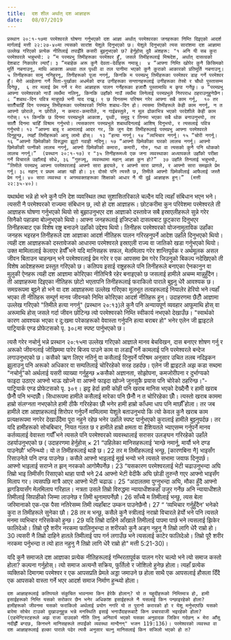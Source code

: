```yaml
---
title:  दश शील अर्थात् दश आज्ञाहरू 
date:   08/07/2019
---
```


`प्रस्थान २०:१-१७मा परमेश्वरले घोषणा गर्नुभएको दश आज्ञा अर्थात् परमेश्वरका जनहरूका निम्ति दिइएको आदर्श मार्गलाई मत्ती २२:२७-४०मा त्यसको सारांश येशूले दिनुभएको छ। येशूले दिनुभएको त्यस सारांशमा दश आज्ञामा उल्लेख गरिएको प्रत्येक नीतिलाई तपाईँले कसरी बुझ्नुभएको छ? हेर्नुहोस् दुवै अंशहरू: "१ अनि यी सब कुरा परमेश्वरले भन्नुभयो: २ “म परमप्रभु तिमीहरूका परमेश्वर हुँ, जसले तिमीहरूलाई मिश्रदेश, अर्थात् दासत्वको देशबाट निकालेर ल्याएँ। ३ “मबाहेक अरू कुनै देवता-देवीहरू नमान्नू।  ४ “आफ्ना निम्ति खोपेर कुनै किसिमको मूर्ति नबनाउनू, माथि आकाश अथवा तल पृथ्वी वा तल पानीमा भएको कुनै कुराको आकारको प्रतिमूर्ति नबनाउनू। ५ तिनीहरूका सामु ननिहुरनू, तिनीहरूको पूजा नगर्नू, किनकि म परमप्रभु तिमीहरूका परमेश्वर डाह गर्ने परमेश्वर हुँ। मेरो अवहेलना गर्ने पिता-पुर्खाका अधर्मको दण्ड उनीहरूका सन्तानहरूलाई उनीहरूका तेस्रो र चौथो पुस्तासम्म दिनेछु,  ६ तर मलाई प्रेम गर्ने र मेरा आज्ञाहरू पालन गर्नेहरूका हजारौँ पुस्तामाथि म कृपा गर्नेछु। ७ “परमप्रभु आफ्ना परमेश्वरको नाउँ व्यर्थैमा नलिनू, किनकि उहाँको नाउँ व्यर्थैमा लिनेलाई परमप्रभुले निरपराध ठहराउनुहुनेछैन। ८ “शबाथ-दिन पवित्र मान्नुपर्छ भनी याद राख्नू। ९ छ दिनसम्म परिश्रम गरेर आफ्ना सबै काम गर्नू,  १० तर सातौँचाहिँ दिन परमप्रभु तिमीहरूका परमेश्वरको निम्ति शबाथ-दिन हो। त्यसमा तिमीहरूले केही काम नगर्नू, न त आफ्नो छोराले, न छोरीले, न कमारा-कमारीले, न गाईबस्तुले, न मूल ढोकाभित्र भएको परदेशीले केही काम गरोस्। ११ किनकि छ दिनमा परमप्रभुले आकाश, पृथ्वी, समुद्र र तिनमा भएका सबै थोक बनाउनुभयो, तर सातौँ दिनमा चाहिँ विश्राम गर्नुभयो। त्यसकारण परमप्रभुले शबाथदिनलाई आशिष् दिनुभयो, र त्यसलाई पवित्र गर्नुभयो। १२ “आफ्ना बाबु र आमालाई आदर गर, कि जुन देश तिमीहरूलाई परमप्रभु आफ्ना परमेश्वरले दिनुहुन्छ, त्यहाँ तिमीहरूको आयु लामो होस्।  १३ “हत्या नगर्नू। १४ “व्यभिचार नगर्नू। १५ “चोरी नगर्नू। १६ “आफ्नो छिमेकीको विरुद्धमा झूटो गवाही नदिनू। १७ “आफ्नो छिमेकीका घरको लालच नगर्नू। आफ्नो छिमेकीकी पत्नीको लालच नगर्नू, आफ्नो छिमेकीको कमारा, कमारी, गोरु, गधा वा त्यसको कुनै पनि थोकको लालच नगर्नू।”  (प्रस्थान २०:१-१७) र "३५ तिनीहरूमध्ये एक जना व्यवस्थाका अध्यापकले उहाँको परीक्षा गर्ने विचारले उहाँलाई सोधे, ३६ “गुरुज्यू, व्यवस्थामा महान् आज्ञा कुन हो?”  ३७ उहाँले तिनलाई भन्नुभयो, “तिमीले परमप्रभु आफ्ना परमेश्वरलाई आफ्नो सारा हृदयले, र आफ्नो सारा प्राणले, र आफ्नो सारा समझले प्रेम गर्नू। ३८ महान् र प्रथम आज्ञा यही हो। ३९ दोस्रो पनि त्यस्तै छ, तिमीले आफ्नो छिमेकीलाई आफैलाई जस्तै प्रेम गर्नू। ४० सारा व्यवस्था र अगमवक्ताहरूका शिक्षाको आधार नै यी दुई आज्ञाहरू हुन्।”  (मत्ती २२:३५-४०)।`

यथार्थमा भन्ने हो भने कुनै पनि देश व्यवस्थित तथा सुशासितरिकाले चल्दैन यदि त्यहाँ संबिधान भएन भने। त्यसरी नै परमेश्वरको राज्यमा संबिधान छ, त्यो हो दश आज्ञाहरू। छोटकरीमा कुन परिवेशमा परमेश्वरले ती आज्ञाहरू घोषणा गर्नुभएको थियो सो बुझाउनुभएर दश आज्ञाको दस्तावेज सबै इस्राएलीहरूले सुन्ने गरेर सिनैको पहाडमा बोल्नुभएको थियो। आफ्ना जनहरूलाई इजिप्टको दासत्वबाट छुट्कारा दिनुभएर तिनीहरूबाट एक विशेष राष्ट्र बनाउने उहाँको उद्देश्य थियो। तिनीहरू परमेश्वरको योजनामुताविक उहाँका जनहरू भइरहन तिनीहरूले दश आज्ञाका आदर्श नीतिहरू पालन गरिरहनुपर्ने आदेश उहाँले दिनुभएको थियो। त्यही दश आज्ञाहरूको दस्तावेजको आधारमा परमेश्वरले इस्राएली राज्य वा जातिको खडा गर्नुभएको थियो। उक्त मामिलालाई केलाएर हेर्यौँ भने यदि मानिसहरू सफल, मेलमिलाप गरेर शान्तिपूर्वक र अर्थमूलक असल जीवन बिताउन चाहन्छन् भने परमेश्वरलाई प्रेम गरेर र एक आपसमा प्रेम गरेर जिउनुको बिकल्प नदेखिएको ती विशेष आदेशहरूमा प्रस्तुत गरिएको छ। कतिपय इसाई राष्ट्रहरूले पनि तिनीहरूले बनाएका ऐनकानुन वा मुलुकी ऐनहरू त्यही दश आज्ञामा कोरिएका नीतिभित्रै रहेर बनाइएको छ जसलाई हामीले अचम्म मान्नुहुँदैन। ती आज्ञाहरूमा दिइएका नीतिहरू छोटो भएतापनि तिनीहरूलाई फराकिलो पाराले बुझ्नु धेरै आवश्यक छ। समग्ररूपमा बुझ्ने हो भने वा दश आज्ञाहरूमा उल्लेख गरिएका मूलभूत तत्वहरूलाई नियालेर हेरियो भने त्यहाँ भएका ती नीतिहरू सम्पूर्ण मानव जीवनको निम्ति कोरिएका आदर्श नीतिहरू हुन्। उदाहरणमा छैटौँ आज्ञामा उल्लेख गरिएको "तिमीले हत्या नगर्नु" (प्रस्थान २०:१३)ले कुनै पनि अन्यायपूर्ण व्यवहार आफूमाथि होस् वा अरूमाथि होस् जसले गर्दा जीवन छोटिन्छ त्यो परमेश्वरको निम्ति स्वीकार्य नभएको देखाउँछ। "स्वार्थको कारण आवश्यक भएका र दु:खमा परेकाहरूको वेवास्ता गर्नुपनि हत्या बराबर हो" भनेर एलेन जी ह्वाइटले पाट्रियार्क एण्ड प्रोफेटसको पृ. ३०८मा स्पष्ट पार्नुभएको छ।

त्यसै गरेर नचोर्नु भन्ने प्रस्थान २०:१५मा उल्लेख गरिएको आज्ञाले मानव बेचविखन, दास बनाएर शोषण गर्नु र अरूको जीवनलाई जोखिममा पारेर बिजय पाउने काम वा लडाईँ गर्ने कामलाई पनि परमेश्वरले बन्देज लगाउनुभएको छ। कसैको ऋण लिएर नतिर्नु वा कसैलाई दिनुपर्ने परिश्रम अनुसार उचित तलब नदिइकन झुलाउनु पनि अरूको अधिकार वा सम्पतिलाई चोरिरहेको सरह ठहर्दछ। एलेन जी ह्वाइटले अझ कडा सब्दमा "नचोर्नु"को अर्थलाई यसरी व्याख्या गर्नुहुन्छ  ×कसैको अज्ञानता, सोझोपना, कमजोरीपना र दुर्भाग्यको फाइदा उठाएर आफ्नो भाऊ खोज्ने वा आफ्नो फाइदा खोज्ने जुनसुकै प्रयास पनि चोरेको ठहरिन्छ।"­ पाट्रियार्क एण्ड प्रोफेटसको पृ. ३०९। झट्ट हेर्दा हामी कोही पनि खराब मानिस भएको देख्दैनौँ र हामी खराब छैनौँ पनि भन्दछौँ। सिधारूपमा हामीले कसैलाई मारेका पनि छैनौँ न त चोरिरहेका छौँ। त्यस्तो खराब काममा हाम्रो संलग्नता नभएकोले हामी ठीकै गरिरहेका छौँ भनेर हामी हाम्रो काँधमा धाप पनि मार्छौँ होला। तर जब हामीले दश आज्ञाहरूलाई शिरोपर गर्नुपर्ने मामिलामा येशूले बताउनुभयो कि त्यो केवल कुनै खराब काम प्रत्यक्षरूपमा नगरेर देखाउँदैमा पूरा नहुने रहेछ भनेर उहाँले स्पष्ट पार्नुभएको कुरालाई हामीले बुझ्नुपर्दछ। तर यदि हामीहरूको सोचबिचार, नियत गलत छ र हामीले हाम्रो क्षमता वा हैशियतले भ्याएसम्म गर्नुपर्ने मानव कर्तव्यलाई वेवास्ता गर्यौँ भने त्यसले पनि परमेश्वरको व्यवस्थालाई सरासर उलङ्घन गरिरहेको उहाँले ठहर्याउनुभएको छ ( उदाहरणमा हेर्नुहोस् × 21 “उहिलेका मानिसहरूलाई ‘मान्छे नमार्नू, मार्यौ भने दण्ड पाउनेछौ’ भनिन्थ्यो। यो त तिमीहरूलाई थाहै छ। 22 तर म तिमीहरूलाई भन्छु, [कारणबिना नै] भाइसँग रिसाउनेले पनि दण्ड पाउनेछ। कसैले आफ्नो भाइलाई मूर्ख भन्यो भने त्यसले सभामा जवाफ दिनुपर्छ। आफ्नो भाइलाई सराप्ने त झन् नरकको आगोमैपर्नेछ। 23 “यसकारण परमेश्वरलाई भेटी चढाउनुभन्दा अघि तिम्रो भाइ तिमीसँग रिसाएको थाहा पायौ भने 24 आफ्नो भेटी वेदीकै अघि छोडी तुरुन्तै गएर आफ्नो भाइसँग मिलाप गर। त्यसपछि मात्रै आएर आफ्नो भेटी चढाऊ।  25 “अदालतमा पुग्नुभन्दा अघि, मौका हुँदै आफ्नो झगडियासँग मेलमिलाप गरिहाल। नत्रता उसले तिम्रो विरुद्धमा न्यायाधीशकहाँ उजुर गर्नेछ अनि न्यायाधीशले तिमीलाई सिपाहीको जिम्मा लाउनेछ र तिमी थुनामापर्नेछौ। 26 साँच्चै म तिमीलाई भन्छु, त्यस बेला जरिमानाको एक-एक पैसा नतिरेसम्म तिमी त्यहाँबाट उम्कन पाउनेछैनौ। 27 “ ‘व्यभिचार गर्नुहुँदैन’ भनेको कुरा त तिमीहरूले सुनेका छौ। 28 तर म भन्छु, कसैले कुनै स्त्रीलाई नराम्रो विचारले हेर्यो भने पनि त्यसले मनमा व्यभिचार गरिसकेको हुन्छ। 29 यदि तिम्रो दाहिने आँखाले तिमीलाई पापमा पार्छ भने त्यसलाई झिकेर फालिदेओ। तिम्रो पूरै शरीर नरकमा फालिनुभन्दा त शरीरको कुनै अङ्ग नहुनु नै तिम्रो लागि धेरै राम्रो हो। 30 त्यसरी नै तिम्रो दाहिने हातले तिमीलाई पाप गर्न लगाउँछ भने त्यसलाई काटेर फालिदेओ। तिम्रो पूरै शरीर नरकमा पर्नुभन्दा त त्यो हात नहुनु नै तिम्रो लागि धेरै राम्रो हो" मत्ती 5:21-30)। 

यदि कुनै समाजले दश आज्ञाका प्रत्येक नीतिहरूलाई गम्भिरतापूर्वक पालन गरेर चल्यो भने त्यो समाज कस्तो होला? कल्पना गर्नुहोस्। त्यो समाज अत्यन्तै सक्रिय, फुर्तिलो र जोशिलो हुनेछ होला। त्यहाँ प्रत्येक व्यक्तिको दिमागमा परमेश्वर र एक आपसप्रति प्रेमले अड्डा जमाउने छ होला साथै एक आपसलाई हौसला दिँदै एक आपसको वास्ता गर्ने भएर आदर्श समाज निर्माण हुन्थ्यो होला।

`दश आज्ञाहरूलाई कतिपयले संकुचित भावनामा किन हेरेकै होलान्? यो त यहूदीहरूको निम्तिमात्र हो, हामी इसाईहरूको निम्ति यसको सरोकार छैन भनेर अधिकांश इसाईहरूले नै यसलाई किन पन्छाइरहेको होला? हामीहरूको जीवनमा यसको फराकिलो अर्थलाई प्रयोग नगरि यो त पुरानो करारको हो र येशू मर्नुभएपछि यसको बारेमा सोचेर टाउको दुखाउनुहुन्न भन्ने मनस्थिति इसाई भनाउँदाहरूबाटै किन प्रचारवाजी भइरहेको होला? (एडभेन्टिस्टहरूले अझ राजा दाउदको नीति लिनु अनिवार्य भएको यसका अनुवादक जिकिर गर्दछन् × मेरा आँसु नदीझैँ बग्दछ, किनभने मानिसहरूले तपाईंको व्यवस्था मान्दैनन्" भजन 119:136)। परमेश्वरको व्यवस्था वा दश आज्ञाहरूलाई हल्का पाराले पढेर त्यसै अनुसार चल्नु मानिसलाई किन सजिलो भएको हो त?`